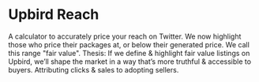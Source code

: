 # Upbird Reach

A calculator to accurately price your reach on Twitter.
We now highlight those who price their packages at, or below their generated price. We call this range "fair value".
Thesis: If we define & highlight fair value listings on Upbird, we’ll shape the market in a way that’s more truthful & accessible to buyers. Attributing clicks & sales to adopting sellers.
